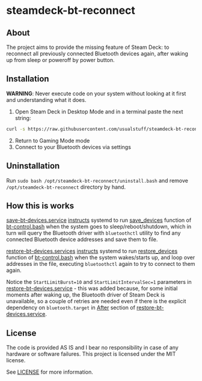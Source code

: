 # steamdeck-bt-reconnect 

## About

The project aims to provide the missing feature of Steam Deck: to reconnect all previously connected Bluetooth devices again, after waking up from sleep or poweroff by power button.

## Installation
**WARNING**: Never execute code on your system without looking at it first and understanding what it does.

1) Open Steam Deck in Desktop Mode and in a terminal paste the next string:
```bash
curl -s https://raw.githubusercontent.com/usualstuff/steamdeck-bt-reconnect/main/install.bash | sudo bash
```
2) Return to Gaming Mode mode
3) Connect to your Bluetooth devices via settings

## Uninstallation

Run `sudo bash /opt/steamdeck-bt-reconnect/uninstall.bash` and remove `/opt/steamdeck-bt-reconnect` directory by hand.

## How this is works
[save-bt-devices.service](https://github.com/usualstuff/steamdeck-bt-reconnect/blob/main/save-bt-devices.service) [instructs](https://github.com/usualstuff/steamdeck-bt-reconnect/blob/main/save-bt-devices.service#L8) systemd to run [save_devices](https://github.com/usualstuff/steamdeck-bt-reconnect/blob/main/bt-control.bash#L6) function of [bt-control.bash](https://github.com/usualstuff/steamdeck-bt-reconnect/blob/main/bt-control.bash) when the system goes to sleep/reboot/shutdown, which in turn will query the Bluetooth driver with `bluetoothctl` utility to find any connected Bluetooth device addresses and save them to file.

[restore-bt-devices.services](https://github.com/usualstuff/steamdeck-bt-reconnect/blob/main/restore-bt-devices.service) [instructs](https://github.com/usualstuff/steamdeck-bt-reconnect/blob/main/restore-bt-devices.service#L10) systemd to run [restore_devices](https://github.com/usualstuff/steamdeck-bt-reconnect/blob/main/bt-control.bash#L25) function of [bt-control.bash](https://github.com/usualstuff/steamdeck-bt-reconnect/blob/main/bt-control.bash) when the system wakes/starts up, and loop over addresses in the file, executing `bluetoothctl` again to try to connect to them again.

Notice the `StartLimitBurst=10` and `StartLimitIntervalSec=1` parameters in [restore-bt-devices.service](https://github.com/usualstuff/steamdeck-bt-reconnect/blob/main/restore-bt-devices.service#L4) - this was added because, for some initial moments after waking up, the Bluetooth driver of Steam Deck is unavailable, so a couple of retries are needed even if there is the explicit dependency on `bluetooth.target` in [After](https://github.com/usualstuff/steamdeck-bt-reconnect/blob/main/restore-bt-devices.service#L3) section of [restore-bt-devices.service](https://github.com/usualstuff/steamdeck-bt-reconnect/blob/main/restore-bt-devices.service).

## License
The code is provided AS IS and I bear no responsibility in case of any hardware or software failures.
This project is licensed under the MIT license.

See [LICENSE](https://github.com/usualstuff/steamdeck-bt-reconnect/blob/main/LICENSE) for more information.
